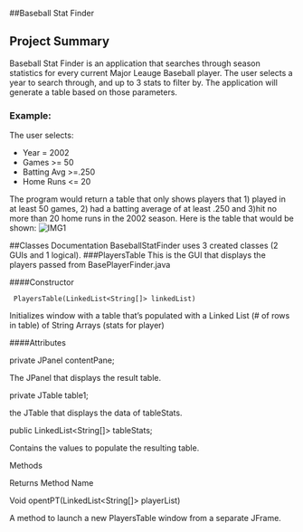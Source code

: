 ##Baseball Stat Finder

## Project Summary

Baseball Stat Finder is an application that searches through season statistics for every current Major Leauge Baseball player. The user selects a year to search through, and up to 3 stats to filter by. The application will generate a table based on those parameters. 

### Example:
  
  The user selects: 
  - Year = 2002
  - Games >= 50
  - Batting Avg >=.250
  - Home Runs <= 20
  
The program would return a table that only shows players that 1) played in at least 50 games, 2) had a batting average of at least .250 and 3)hit no more than 20 home runs in the 2002 season. Here is the table that would be shown: ![IMG1](http://i.imgur.com/3EY0ULt.png)




##Classes Documentation
BaseballStatFinder uses 3 created classes (2 GUIs and 1 logical). 
###PlayersTable
This is the GUI that displays the players passed from BasePlayerFinder.java


####Constructor

 	 PlayersTable(LinkedList<String[]> linkedList)
  
  Initializes window with a table that’s populated with a Linked List (# of rows in table) of String Arrays (stats for player)

####Attributes

private JPanel contentPane;

The JPanel that displays the result table.

private JTable table1;

the JTable that displays the data of tableStats.

public LinkedList<String[]> tableStats;

Contains the values to populate the resulting table.


Methods

Returns				Method Name

Void				opentPT(LinkedList<String[]> playerList)

A method to launch a new PlayersTable window from a separate JFrame.







